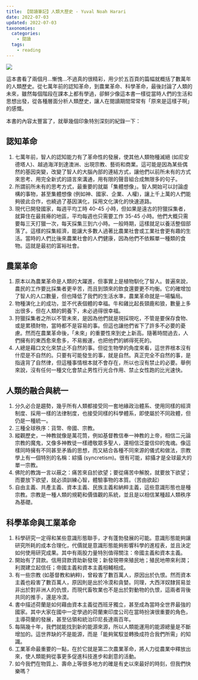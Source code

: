 ```yaml
---
title: 【閱讀筆記】人類大歷史 - Yuval Noah Harari
date: 2022-07-03
updated: 2022-07-03
taxonomies:
  categories: 
    - 閱讀
  tags: 
    - reading
---
```


![](https://lh3.googleusercontent.com/pw/AM-JKLWATk2ayq3D_fESI9rv5RGgPWdM7E_cpzLd4CBGXI-s9kDa8luzse0MRzAH440ojN6vlRewjPB4sIHel6xMnDCF_dP8EwrGjD6tieYdvIOO8fAZKQ94vI1paGP3Lj8_Gb9rD35xuwpo-OLOZr7oUj4QMg=s1390-no?authuser=0)

<!-- more -->

這本書看了兩個月...慚愧...不過真的很精彩，用少於五百頁的篇幅就概括了數萬年的人類歷史。從七萬年前的認知革命，到農業革命、科學革命，最後討論了人類的未來，雖然每個階段在課本上都有學過，卻鮮少像這本書一樣從當時人們的生活和思想出發，從各種層面分析人類歷史，讓人在閱讀期間常常有「原來是這樣子啊」的感慨。

本書的內容太豐富了，就舉幾個印象特別深刻的紀錄一下：

## 認知革命
1. 七萬年前，智人的認知能力有了革命性的發展，使其他人類物種滅絕 (如尼安德塔人)、越過海洋到達澳洲、出現宗教、藝術和商業。這可能是因為某些偶然的基因突變，改變了智人的大腦內部的連結方式，讓他們以前所未有的方式來思考、用完全新式的語言來溝通，用有限的聲音組合成無限多的句子。
2. 所謂前所未有的思考方式，最重要的就屬「集體想像」。智人開始可以討論虛構的事物，甚至集體想像 (例如神、國家、企業、人權)，讓上千上萬的人們能夠彼此合作，也繞過了基因演化，採用文化演化的快速道路。
3. 現代已開發國家，每週平均工時 40-45 小時，但如果是遠古的狩獵採集者，就算住在最貧瘠的地區，平均每週也只需要工作 35-45 小時。他們大概只需要每三天打獵一次，每天採集三到六小時。一般時期，這樣就足以養活整個部落了。這樣的採集經濟，能讓大多數人過著比農業社會或工業社會更有趣的生活。當時的人們比後來農業社會的人們健康，因為他們不依賴單一種類的食物。這就是最初的富裕社會。

## 農業革命
1. 原本以為農業革命是人類的大躍進，但事實上是植物馴化了智人。普遍來說，農民的工作要比採集者更辛苦，而且到頭來的飲食還要更不均衡。它的確增加了智人的人口數量，但也降低了我們的生活水準，農業革命就是一場騙局。
2. 物種演化上的成功，並不代表個體的幸福。牛和雞比起長頸鹿和狼，數量上多出很多，但在人類的飼養下，未必過得很幸福。
3. 狩獵採集者之所以不管未來，是因為他們就是現採現吃，不管是要保存食物、或是累積財物，當時都不是容易的事。但這也讓他們省下了許多不必要的憂慮。然而在農業革命後，「未來」的重要性來到史上新高。隨著時間過去，人們擁有的東西愈來愈多，不易搬運，也把他們的綁得死死的。
4. 人總是藉口文化來禁止不自然的事。但從生物學的角度來看，這世界根本沒有什麼是不自然的。只要有可能發生的事，就是自然。真正完全不自然的事，是指違背了自然律，但這種事情根本就不會存在，所以也沒有禁止的必要。舉例來說，沒有任何一種文化會禁止男性行光合作用、禁止女性跑的比光速快。

## 人類的融合與統一
1. 分久必合是趨勢，幾乎所有人類都接受同一套地緣政治體系、使用同樣的經濟制度、採用一樣的法律制度，也接受同樣的科學體系，即使屬於不同政體，但仍是一種統一。
2. 三種全球秩序：貨幣、帝國、宗教。
3. 縱觀歷史，一神教就像是萬花筒，例如基督教信奉一神教的上帝，相信二元論宗教的魔鬼，又像多神教徒一樣禮敬眾多聖人，還相信泛靈信仰的鬼魂。像這樣同時擁有不同甚至矛盾的思想，而又結合各種不同來源的儀式和做法，宗教學上有一個特別的名稱：綜攝 (syncretism)。很有可能，綜攝才是全球最大的單一宗教。
4. 佛陀的教誨一言以蔽之：痛苦來自於欲望；要從痛苦中解脫，就要放下欲望；而要放下欲望，就必須訓練心智，體驗事物的本質。（苦由欲起）
5. 自由主義、共產主義、資本主義、民族主義和納粹主義，這些意識形態也是種宗教。宗教是一種人類的規範和價值觀的系統，並且是以相信某種超人類秩序為基礎。

## 科學革命與工業革命
1. 科學研究一定得和某些意識形態聯手，才有蓬勃發展的可能。意識形態能夠讓研究所耗的成本合理化，代價就是意識形態能夠影響科學的進程表，並且決定如何使用研究成果。其中有兩股力量特別值得關注：帝國主義和資本主義。
2. 開始有了貸款。信用貸款資助新發現；新發現帶來殖民地；殖民地帶來利潤；利潤建立起信任；帝國主義和資本主義相輔相成。
3. 有一些宗教 (如基督教和納粹)，曾殺害了數百萬人，原因出於仇恨。然而資本主義也殺害了數百萬人，原因則是出於冷漠和貪婪。同理，大西洋奴隸貿易並非出於對非洲人的仇恨，而現代畜牧業也不是出於對動物的仇恨，這兩者背後共同的推手，還是冷漠。
4. 書中描述荷蘭是如何藉由資本主義從西班牙獨立，甚至成為當時全世界最強的國家。其中大家在國中一定學過的荷蘭東印度公司在當時扮演很重要的角色，主導荷蘭的發展，甚至佔領和統治印尼長達兩百年。
5. 每隔幾十年，我們就能找到新的能源來源，所以人類能運用的能源總量是不斷增加的。這世界缺的不是能源，而是「能夠駕馭並轉換成符合我們所需」的知識。
6. 工業革命最重要的一點，在於它就是第二次農業革命，將人力從農業中釋放出來，使人類能夠從事更多促進科技進步和創意的活動。
7. 如今我們在物質上、壽命上等很多地方的確是有史以來最好的時刻，但我們快樂嗎？